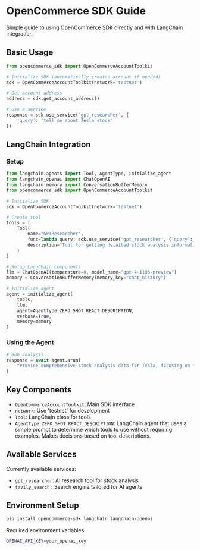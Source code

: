 # OpenCommerce SDK Guide

Simple guide to using OpenCommerce SDK directly and with LangChain integration.

## Basic Usage

```python
from opencommerce_sdk import OpenCommerceAccountToolkit

# Initialize SDK (automatically creates account if needed)
sdk = OpenCommerceAccountToolkit(network='testnet')

# Get account address
address = sdk.get_account_address()

# Use a service
response = sdk.use_service('gpt_researcher', {
    'query': 'tell me about Tesla stock'
})
```

## LangChain Integration

### Setup

```python
from langchain.agents import Tool, AgentType, initialize_agent
from langchain_openai import ChatOpenAI
from langchain.memory import ConversationBufferMemory
from opencommerce_sdk import OpenCommerceAccountToolkit

# Initialize SDK
sdk = OpenCommerceAccountToolkit(network='testnet')

# Create tool
tools = [
    Tool(
        name="GPTResearcher",
        func=lambda query: sdk.use_service('gpt_researcher', {'query': query}),
        description="Tool for getting detailed stock analysis information"
    )
]

# Setup LangChain components
llm = ChatOpenAI(temperature=0, model_name="gpt-4-1106-preview")
memory = ConversationBufferMemory(memory_key="chat_history")

# Initialize agent
agent = initialize_agent(
    tools,
    llm,
    agent=AgentType.ZERO_SHOT_REACT_DESCRIPTION,
    verbose=True,
    memory=memory
)
```

### Using the Agent

```python
# Run analysis
response = await agent.arun(
    "Provide comprehensive stock analysis data for Tesla, focusing on financial metrics"
)
```

## Key Components
- `OpenCommerceAccountToolkit`: Main SDK interface
- `network`: Use 'testnet' for development
- `Tool`: LangChain class for tools
- `AgentType.ZERO_SHOT_REACT_DESCRIPTION`: LangChain agent that uses a simple prompt to determine which tools to use without requiring examples. Makes decisions based on tool descriptions.

## Available Services

Currently available services:
- `gpt_researcher`: AI research tool for stock analysis
- `tavily_search` : Search engine tailored for AI agents

## Environment Setup

```bash
pip install opencommerce-sdk langchain langchain-openai
```

Required environment variables:
```bash
OPENAI_API_KEY=your_openai_key
```